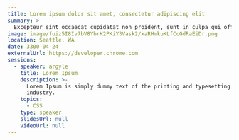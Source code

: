 ```yaml
---
title: Lorem ipsum dolor sit amet, consectetur adipiscing elit
summary: >-
  Excepteur sint occaecat cupidatat non proident, sunt in culpa qui officia.
image: image/fuiz5I8Iv7bV8YbrK2PKiY3Vask2/xaRHmkuKLfCcGdRaEiDr.png
location: Seattle, WA
date: 3300-04-24
externalUrl: https://developer.chrome.com
sessions:
  - speaker: argyle
    title: Lorem Ipsum
    description: >-
      Lorem Ipsum is simply dummy text of the printing and typesetting
      industry.
    topics:
      - CSS
    type: speaker
    slidesUrl: null
    videoUrl: null
---
```

